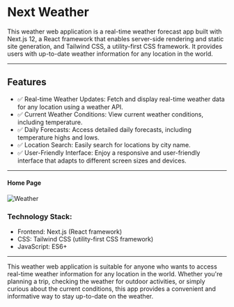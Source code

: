 # Next Weather

This weather web application is a real-time weather forecast app built with Next.js 12, a React framework that enables server-side rendering and static site generation, and Tailwind CSS, a utility-first CSS framework. It provides users with up-to-date weather information for any location in the world.

---

## Features

- ✅ Real-time Weather Updates: Fetch and display real-time weather data for any location using a weather API.
- ✅ Current Weather Conditions: View current weather conditions, including temperature.
- ✅ Daily Forecasts: Access detailed daily forecasts, including temperature highs and lows.
- ✅ Location Search: Easily search for locations by city name.
- ✅ User-Friendly Interface: Enjoy a responsive and user-friendly interface that adapts to different screen sizes and devices.

---

#### Home Page

![Weather](https://github.com/mnoby98/Next-Weather/assets/133987293/13fbd236-bebf-4e73-a436-e30a3fc1ba24)

### Technology Stack:

- Frontend: Next.js (React framework)
- CSS: Tailwind CSS (utility-first CSS framework)
- JavaScript: ES6+

---

This weather web application is suitable for anyone who wants to access real-time weather information for any location in the world. Whether you're planning a trip, checking the weather for outdoor activities, or simply curious about the current conditions, this app provides a convenient and informative way to stay up-to-date on the weather.
